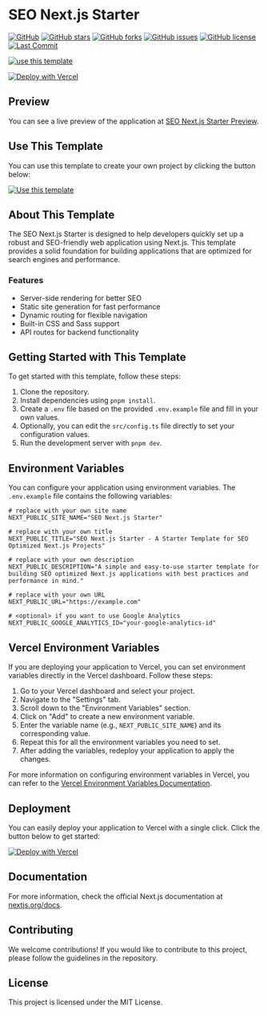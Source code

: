 # SEO Next.js Starter

[![GitHub][GitHub]][GitHub URL]
[![GitHub stars][Stars]][Stars URL]
[![GitHub forks][Forks]][Forks URL]
[![GitHub issues][Issues]][Issues URL]
[![GitHub license][License]][License URL]
[![Last Commit][Last Commit]][Last Commit URL]

[![use this template][Use This Template]][Use This Template URL]

[![Deploy with Vercel][Deploy with Vercel]][Deploy with Vercel URL]

## Preview

You can see a live preview of the application at [SEO Next.js Starter Preview][Preview URL].

## Use This Template

You can use this template to create your own project by clicking the button below:

[![Use this template][Use This Template]][Use This Template URL]

## About This Template

The SEO Next.js Starter is designed to help developers quickly set up a robust and SEO-friendly web application using Next.js. This template provides a solid foundation for building applications that are optimized for search engines and performance.

### Features

- Server-side rendering for better SEO
- Static site generation for fast performance
- Dynamic routing for flexible navigation
- Built-in CSS and Sass support
- API routes for backend functionality

## Getting Started with This Template

To get started with this template, follow these steps:

1. Clone the repository.
2. Install dependencies using `pnpm install`.
3. Create a `.env` file based on the provided `.env.example` file and fill in your own values.
4. Optionally, you can edit the `src/config.ts` file directly to set your configuration values.
5. Run the development server with `pnpm dev`.

## Environment Variables

You can configure your application using environment variables. The `.env.example` file contains the following variables:

```dotenv
# replace with your own site name
NEXT_PUBLIC_SITE_NAME="SEO Next.js Starter"

# replace with your own title
NEXT_PUBLIC_TITLE="SEO Next.js Starter - A Starter Template for SEO Optimized Next.js Projects"

# replace with your own description
NEXT_PUBLIC_DESCRIPTION="A simple and easy-to-use starter template for building SEO optimized Next.js applications with best practices and performance in mind."

# replace with your own URL
NEXT_PUBLIC_URL="https://example.com"

# <optional> if you want to use Google Analytics
NEXT_PUBLIC_GOOGLE_ANALYTICS_ID="your-google-analytics-id"
```

## Vercel Environment Variables

If you are deploying your application to Vercel, you can set environment variables directly in the Vercel dashboard. Follow these steps:

1. Go to your Vercel dashboard and select your project.
2. Navigate to the "Settings" tab.
3. Scroll down to the "Environment Variables" section.
4. Click on "Add" to create a new environment variable.
5. Enter the variable name (e.g., `NEXT_PUBLIC_SITE_NAME`) and its corresponding value.
6. Repeat this for all the environment variables you need to set.
7. After adding the variables, redeploy your application to apply the changes.

For more information on configuring environment variables in Vercel, you can refer to the [Vercel Environment Variables Documentation][Vercel Environment Variables].

## Deployment

You can easily deploy your application to Vercel with a single click. Click the button below to get started:

[![Deploy with Vercel][Deploy with Vercel]][Deploy with Vercel URL]

## Documentation

For more information, check the official Next.js documentation at [nextjs.org/docs](https://nextjs.org/docs).

## Contributing

We welcome contributions! If you would like to contribute to this project, please follow the guidelines in the repository.

## License

This project is licensed under the MIT License.

[Stars]: https://img.shields.io/github/stars/wangrunlin/seo-nextjs-starter?style=for-the-badge
[Stars URL]: https://github.com/wangrunlin/seo-nextjs-starter/stargazers
[Forks]: https://img.shields.io/github/forks/wangrunlin/seo-nextjs-starter?style=for-the-badge
[Forks URL]: https://github.com/wangrunlin/seo-nextjs-starter/forks
[Issues]: https://img.shields.io/github/issues/wangrunlin/seo-nextjs-starter?style=for-the-badge
[Issues URL]: https://github.com/wangrunlin/seo-nextjs-starter/issues
[License]: https://img.shields.io/github/license/wangrunlin/seo-nextjs-starter?style=for-the-badge
[License URL]: https://github.com/wangrunlin/seo-nextjs-starter/blob/main/LICENSE
[Last Commit]: https://img.shields.io/github/last-commit/wangrunlin/seo-nextjs-starter?style=for-the-badge
[Last Commit URL]: https://github.com/wangrunlin/seo-nextjs-starter/commits/main
[GitHub]: https://img.shields.io/badge/GitHub-wangrunlin%2Fseo--nextjs--starter-blue?style=for-the-badge&logo=github
[GitHub URL]: https://github.com/wangrunlin/seo-nextjs-starter
[Use This Template]: https://img.shields.io/badge/Use_this_template-Click_here-brightgreen?style=for-the-badge
[Use This Template URL]: https://github.com/new?template_name=seo-nextjs-starter
[Deploy with Vercel]: https://vercel.com/button
[Deploy with Vercel URL]: https://vercel.com/import/project?template=https://github.com/wangrunlin/seo-nextjs-starter
[Preview URL]: https://seo-nextjs-starter.vercel.app/
[Vercel Environment Variables]: https://vercel.com/docs/projects/environment-variables
